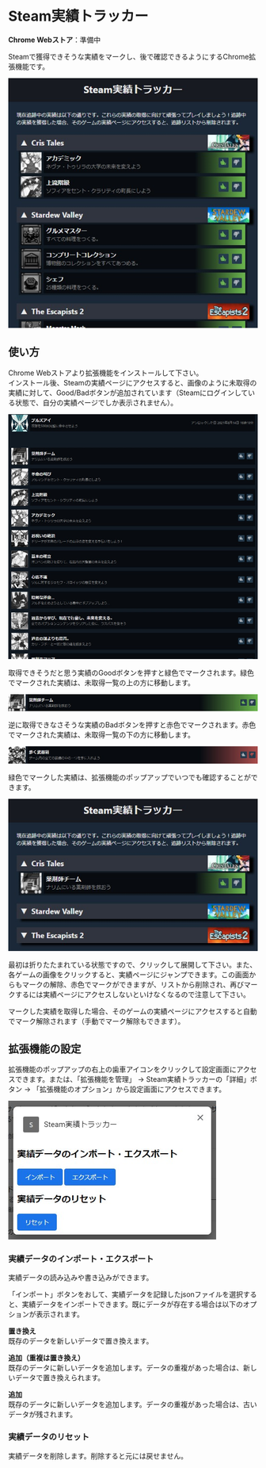 # Steam実績トラッカー
**Chrome Webストア**：準備中

Steamで獲得できそうな実績をマークし、後で確認できるようにするChrome拡張機能です。

![Steam実績トラッカー](README_Images/Steam実績トラッカー.jpg)

## 使い方
Chrome Webストアより拡張機能をインストールして下さい。  
インストール後、Steamの実績ページにアクセスすると、画像のように未取得の実績に対して、Good/Badボタンが追加されています（Steamにログインしている状態で、自分の実績ページでしか表示されません）。

![ボタンが追加された実績ページ](README_Images/ボタンが追加された実績ページ.jpg)

取得できそうだと思う実績のGoodボタンを押すと緑色でマークされます。緑色でマークされた実績は、未取得一覧の上の方に移動します。

![Good実績](README_Images/good実績.jpg)

逆に取得できなさそうな実績のBadボタンを押すと赤色でマークされます。赤色でマークされた実績は、未取得一覧の下の方に移動します。

![Bad実績](README_Images/bad実績.jpg)

緑色でマークした実績は、拡張機能のポップアップでいつでも確認することができます。

![ポップアップ](README_Images/ポップアップ.jpg)

最初は折りたたまれている状態ですので、クリックして展開して下さい。また、各ゲームの画像をクリックすると、実績ページにジャンプできます。この画面からもマークの解除、赤色でマークができますが、リストから削除され、再びマークするには実績ページにアクセスしないといけなくなるので注意して下さい。

マークした実績を取得した場合、そのゲームの実績ページにアクセスすると自動でマーク解除されます（手動でマーク解除もできます）。

## 拡張機能の設定
拡張機能のポップアップの右上の歯車アイコンをクリックして設定画面にアクセスできます。または、「拡張機能を管理」 -> Steam実績トラッカーの「詳細」ボタン -> 「拡張機能のオプション」から設定画面にアクセスできます。

![設定画面](README_Images/設定画面.jpg)

### 実績データのインポート・エクスポート
実績データの読み込みや書き込みができます。

「インポート」ボタンをおして、実績データを記録したjsonファイルを選択すると、実績データをインポートできます。既にデータが存在する場合は以下のオプションが表示されます。

**置き換え**  
既存のデータを新しいデータで置き換えます。

**追加（重複は置き換え）**  
既存のデータに新しいデータを追加します。データの重複があった場合は、新しいデータで置き換えられます。

**追加**  
既存のデータに新しいデータを追加します。データの重複があった場合は、古いデータが残されます。

### 実績データのリセット
実績データを削除します。削除すると元には戻せません。
